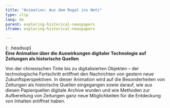 ```yaml
---
title: "Animation: Aus dem Regal ins Netz"
type: clip
lang: de
parent: exploring-historical-newspapers
iframe: exploring-historical-newspapers

---
```


{: .headsup}                            
**Eine Animation über die Auswirkungen digitaler Technologie auf Zeitungen als historische Quellen**

Von der chinesischen Tinte bis zu digitalisierten Objekten – der technologische Fortschritt eröffnet den Nachrichten von gestern neue Zukunftsperspektiven. In dieser Animation wird auf die Besonderheiten von Zeitungen als historische Quellen eingegangen sowie darauf, wie aus diesen Papierquellen digitale Archive wurden und wie Methoden zur Aufbereitung von Zeitungen ganz neue Möglichkeiten für die Entdeckung von Inhalten eröffnet haben.

<!-- more -->
